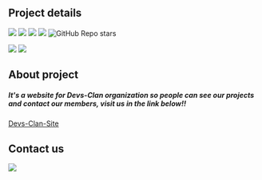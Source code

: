 ## Project details

<img src="https://img.shields.io/badge/owner-devs--clan-orange">  <img src="https://img.shields.io/badge/project%20name-devs--clan--site-orange">
<img src="https://img.shields.io/github/followers/devs-clan?style=social"> <img src="https://img.shields.io/github/forks/devs-clan/devs-clan-site?style=social"> <img alt="GitHub Repo stars" src="https://img.shields.io/github/stars/devs-clan/devs-clan-site?style=social">



<img src="https://img.shields.io/badge/project in process-darkgreen">  <img src="https://img.shields.io/badge/available to use-green">

## About project
##### It's a website for Devs-Clan organization so people can see our projects and contact our members, visit us in the link below!!
<a href="https://devs-clan.github.io/devs-clan-site/" target="_blank">Devs-Clan-Site</a>

## Contact us
<a href="mailto:yechielb2000@gmail.com?"><img src="https://img.shields.io/badge/Gmail-D14836?style=for-the-badge&logo=gmail&logoColor=white"></a>
